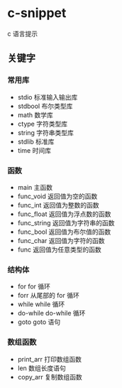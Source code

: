 # c-snippet

c 语言提示

## 关键字

### 常用库

- stdio 标准输入输出库
- stdbool 布尔类型库
- math 数学库
- ctype 字符类型库
- string 字符串类型库
- stdlib 标准库
- time 时间库

### 函数

- main 主函数
- func_void 返回值为空的函数
- func_int 返回值为整数的函数
- func_float 返回值为浮点数的函数
- func_string 返回值为字符串的函数
- func_bool 返回值为布尔值的函数
- func_char 返回值为字符的函数
- func 返回值为任意类型的函数

### 结构体

- for for 循环
- forr 从尾部的 for 循环
- while while 循环
- do-while do-while 循环
- goto goto 语句

### 数组函数

- print_arr 打印数组函数
- len 数组长度语句
- copy_arr 复制数组函数
